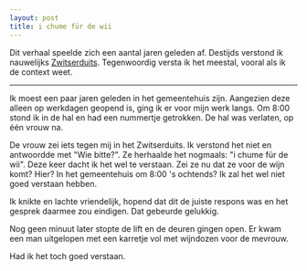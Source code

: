 ```yaml
---
layout: post
title: i chume für de wii
---
```


Dit verhaal speelde zich een aantal jaren geleden af. Destijds verstond ik nauwelijks [Zwitserduits](https://roaldin.ch/zwitserduits/). Tegenwoordig versta ik het meestal, vooral als ik de context weet.

---

Ik moest een paar jaren geleden in het gemeentehuis zijn. Aangezien deze alleen op werkdagen geopend is, ging ik er voor mijn werk langs. Om 8:00 stond ik in de hal en had een nummertje getrokken. De hal was verlaten, op één vrouw na.

De vrouw zei iets tegen mij in het Zwitserduits. Ik verstond het niet en antwoordde met "Wie bitte?". Ze herhaalde het nogmaals: "i chume für de wii". Deze keer dacht ik het wel te verstaan. Zei ze nu dat ze voor de wijn komt? Hier? In het gemeentehuis om 8:00 's ochtends? Ik zal het wel niet goed verstaan hebben.

Ik knikte en lachte vriendelijk, hopend dat dit de juiste respons was en het gesprek daarmee zou eindigen. Dat gebeurde gelukkig.

Nog geen minuut later stopte de lift en de deuren gingen open. Er kwam een man uitgelopen met een karretje vol met wijndozen voor de mevrouw.

Had ik het toch goed verstaan.

